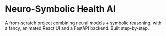 # Neuro-Symbolic Health AI
A from-scratch project combining neural models + symbolic reasoning,
with a fancy, animated React UI and a FastAPI backend. Built step-by-step.
